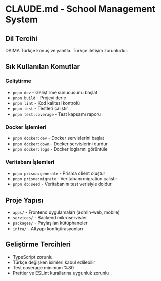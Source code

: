 # CLAUDE.md - School Management System

## Dil Tercihi
DAIMA Türkçe konuş ve yanıtla. Türkçe iletişim zorunludur.

## Sık Kullanılan Komutlar

### Geliştirme
- `pnpm dev` - Geliştirme sunucusunu başlat
- `pnpm build` - Projeyi derle  
- `pnpm lint` - Kod kalitesi kontrolü
- `pnpm test` - Testleri çalıştır
- `pnpm test:coverage` - Test kapsamı raporu

### Docker İşlemleri
- `pnpm docker:dev` - Docker servislerini başlat
- `pnpm docker:down` - Docker servislerini durdur
- `pnpm docker:logs` - Docker loglarını görüntüle

### Veritabanı İşlemleri
- `pnpm prisma:generate` - Prisma client oluştur
- `pnpm prisma:migrate` - Veritabanı migration çalıştır
- `pnpm db:seed` - Veritabanını test verisiyle doldur

## Proje Yapısı
- `apps/` - Frontend uygulamaları (admin-web, mobile)
- `services/` - Backend mikroservisler
- `packages/` - Paylaşılan kütüphaneler
- `infra/` - Altyapı konfigürasyonları

## Geliştirme Tercihleri
- TypeScript zorunlu
- Türkçe değişken isimleri kabul edilebilir
- Test coverage minimum %80
- Prettier ve ESLint kurallarına uygunluk zorunlu